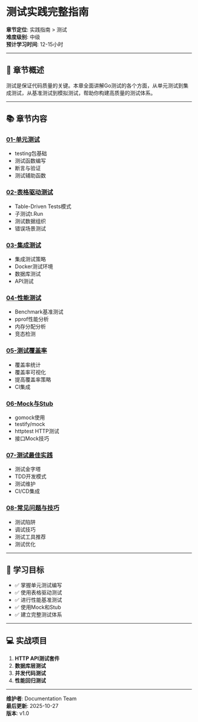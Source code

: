 # 测试实践完整指南

**章节定位**: 实践指南 > 测试  
**难度级别**: 中级  
**预计学习时间**: 12-15小时

---

## 📖 章节概述

测试是保证代码质量的关键。本章全面讲解Go测试的各个方面，从单元测试到集成测试，从基准测试到模拟测试，帮助你构建高质量的测试体系。

---

## 📚 章节内容

### [01-单元测试](./01-单元测试.md)
- testing包基础
- 测试函数编写
- 断言与验证
- 测试辅助函数

### [02-表格驱动测试](./02-表格驱动测试.md)
- Table-Driven Tests模式
- 子测试t.Run
- 测试数据组织
- 错误场景测试

### [03-集成测试](./03-集成测试.md)
- 集成测试策略
- Docker测试环境
- 数据库测试
- API测试

### [04-性能测试](./04-性能测试.md)
- Benchmark基准测试
- pprof性能分析
- 内存分配分析
- 竞态检测

### [05-测试覆盖率](./05-测试覆盖率.md)
- 覆盖率统计
- 覆盖率可视化
- 提高覆盖率策略
- CI集成

### [06-Mock与Stub](./06-Mock与Stub.md)
- gomock使用
- testify/mock
- httptest HTTP测试
- 接口Mock技巧

### [07-测试最佳实践](./07-测试最佳实践.md)
- 测试金字塔
- TDD开发模式
- 测试维护
- CI/CD集成

### [08-常见问题与技巧](./08-常见问题与技巧.md)
- 测试陷阱
- 调试技巧
- 测试工具推荐
- 测试优化

---

## 🎯 学习目标

- ✅ 掌握单元测试编写
- ✅ 使用表格驱动测试
- ✅ 进行性能基准测试
- ✅ 使用Mock和Stub
- ✅ 建立完整测试体系

---

## 💻 实战项目

1. **HTTP API测试套件**
2. **数据库层测试**
3. **并发代码测试**
4. **性能回归测试**

---

**维护者**: Documentation Team  
**最后更新**: 2025-10-27  
**版本**: v1.0

